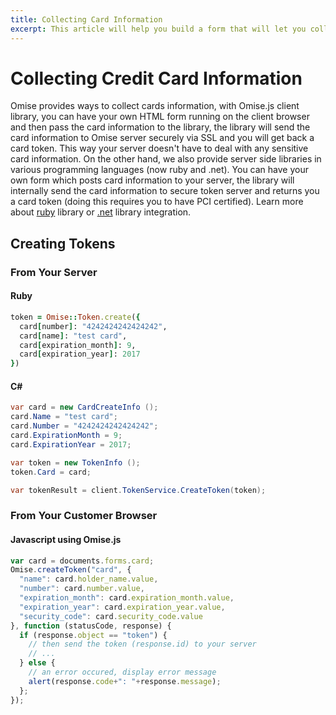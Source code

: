 ```yaml
---
title: Collecting Card Information
excerpt: This article will help you build a form that will let you collect cards directly from a page on your website and tokenize them.
---
```

# Collecting Credit Card Information
Omise provides ways to collect cards information, with Omise.js client library, you can have your own HTML form running on the client browser and then pass the card information to the library, the library will send the card information to Omise server securely via SSL and you will get back a card token. This way your server doesn't have to deal with any sensitive card information. On the other hand, we also provide server side libraries in various programming languages (now ruby and .net). You can have your own form which posts card information to your server, the library will internally send the card information to secure token server and returns you a card token (doing this requires you to have PCI certified). Learn more about [ruby](./ruby-library.html) library or [.net](./dotnet-library.html) library integration.

## Creating Tokens

### From Your Server
#### Ruby
```ruby
token = Omise::Token.create({
  card[number]: "4242424242424242",
  card[name]: "test card",
  card[expiration_month]: 9,
  card[expiration_year]: 2017
})
```
#### C&#35;
```c#
var card = new CardCreateInfo ();
card.Name = "test card";
card.Number = "4242424242424242";
card.ExpirationMonth = 9;
card.ExpirationYear = 2017;

var token = new TokenInfo ();
token.Card = card;

var tokenResult = client.TokenService.CreateToken(token);
```

### From Your Customer Browser

#### Javascript using Omise.js
```js
var card = documents.forms.card;
Omise.createToken("card", {
  "name": card.holder_name.value,
  "number": card.number.value,
  "expiration_month": card.expiration_month.value,
  "expiration_year": card.expiration_year.value,
  "security_code": card.security_code.value
}, function (statusCode, response) {
  if (response.object == "token") {
    // then send the token (response.id) to your server
    // ...
  } else {
    // an error occured, display error message
    alert(response.code+": "+response.message);
  };
});
```

